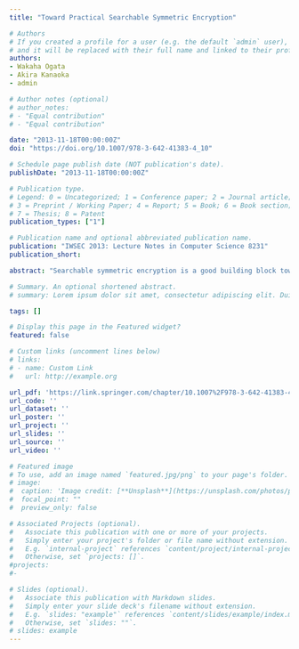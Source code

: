```yaml
---
title: "Toward Practical Searchable Symmetric Encryption"

# Authors
# If you created a profile for a user (e.g. the default `admin` user), write the username (folder name) here
# and it will be replaced with their full name and linked to their profile.
authors:
- Wakaha Ogata
- Akira Kanaoka
- admin

# Author notes (optional)
# author_notes:
# - "Equal contribution"
# - "Equal contribution"

date: "2013-11-18T00:00:00Z"
doi: "https://doi.org/10.1007/978-3-642-41383-4_10"

# Schedule page publish date (NOT publication's date).
publishDate: "2013-11-18T00:00:00Z"

# Publication type.
# Legend: 0 = Uncategorized; 1 = Conference paper; 2 = Journal article;
# 3 = Preprint / Working Paper; 4 = Report; 5 = Book; 6 = Book section;
# 7 = Thesis; 8 = Patent
publication_types: ["1"]

# Publication name and optional abbreviated publication name.
publication: "IWSEC 2013: Lecture Notes in Computer Science 8231"
publication_short:

abstract: "Searchable symmetric encryption is a good building block toward ensuring privacy preserving keyword searches in a cloud computing environment. This area has recently attracted a great deal of attention and a large quantity of research has been conducted. A security protocol generally faces a trade-off between security/privacy requirements and efficiency. Existing works aim to achieve the highest levels of security requirements, so they also come with high overhead. In this paper, we reconsider the security/privacy requirements for searchable symmetric encryption and relax the requirements for practical use. Then, we propose schemes suitable for the new requirements. We also show experimental results of our schemes and comparison to existing schemes. The results show that the index sizes of our proposals are only a few times of that of a Lucene (without encryption). In document update, our proposal requests additional index which depends only on the size of new document."

# Summary. An optional shortened abstract.
# summary: Lorem ipsum dolor sit amet, consectetur adipiscing elit. Duis posuere tellus ac convallis placerat. Proin tincidunt magna sed ex sollicitudin condimentum.

tags: []

# Display this page in the Featured widget?
featured: false

# Custom links (uncomment lines below)
# links:
# - name: Custom Link
#   url: http://example.org

url_pdf: 'https://link.springer.com/chapter/10.1007%2F978-3-642-41383-4_10'
url_code: ''
url_dataset: ''
url_poster: ''
url_project: ''
url_slides: ''
url_source: ''
url_video: ''

# Featured image
# To use, add an image named `featured.jpg/png` to your page's folder.
# image:
#  caption: 'Image credit: [**Unsplash**](https://unsplash.com/photos/pLCdAaMFLTE)'
#  focal_point: ""
#  preview_only: false

# Associated Projects (optional).
#   Associate this publication with one or more of your projects.
#   Simply enter your project's folder or file name without extension.
#   E.g. `internal-project` references `content/project/internal-project/index.md`.
#   Otherwise, set `projects: []`.
#projects:
#-

# Slides (optional).
#   Associate this publication with Markdown slides.
#   Simply enter your slide deck's filename without extension.
#   E.g. `slides: "example"` references `content/slides/example/index.md`.
#   Otherwise, set `slides: ""`.
# slides: example
---
```

